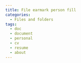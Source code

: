 ```yaml
---
title: File earmark person fill
categories:
  - Files and folders
tags:
  - doc
  - document
  - personal
  - cv
  - resume
  - about
---
```

